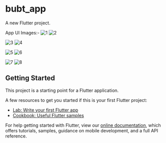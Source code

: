# bubt_app

A new Flutter project.

App UI Images:-
![1](https://user-images.githubusercontent.com/91328350/150587916-9477abd7-f3d7-4417-917b-3d7de7a2fee4.jpg)  ![2](https://user-images.githubusercontent.com/91328350/150587927-bbbfd6fe-a49d-4424-85c7-990a778638fe.jpg)

![3](https://user-images.githubusercontent.com/91328350/150587943-fb4f7d4e-038b-49e3-b5bd-1d0cae784c65.jpg)  ![4](https://user-images.githubusercontent.com/91328350/150587956-656039f2-a5a4-4364-929e-4cd7e1ac339e.jpg)

![5](https://user-images.githubusercontent.com/91328350/150587968-fc88c773-cfcf-4eec-abcf-a32d5d183246.jpg)  ![6](https://user-images.githubusercontent.com/91328350/150587983-e43b51cb-3557-4fe0-ae67-1c3347638bb3.jpg)

![7](https://user-images.githubusercontent.com/91328350/150587992-1b6ca7cd-e8f4-477f-a078-f5782bf49f01.jpg)  ![8](https://user-images.githubusercontent.com/91328350/150588005-5a801ccc-729d-4aa3-a968-e15472c7d691.jpg)

## Getting Started

This project is a starting point for a Flutter application.

A few resources to get you started if this is your first Flutter project:

- [Lab: Write your first Flutter app](https://flutter.dev/docs/get-started/codelab)
- [Cookbook: Useful Flutter samples](https://flutter.dev/docs/cookbook)

For help getting started with Flutter, view our
[online documentation](https://flutter.dev/docs), which offers tutorials,
samples, guidance on mobile development, and a full API reference.
